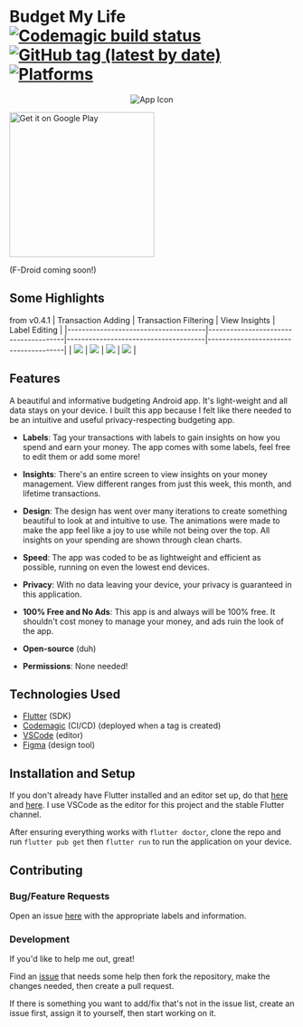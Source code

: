 # Budget My Life [![Codemagic build status](https://api.codemagic.io/apps/5eed544c03ad6b4769b6acfb/5eed544c03ad6b4769b6acfa/status_badge.svg)](https://codemagic.io/apps/5eed544c03ad6b4769b6acfb/5eed544c03ad6b4769b6acfa/latest_build) [![GitHub tag (latest by date)](https://img.shields.io/github/v/tag/rsquared226/budget_my_life)](https://github.com/rsquared226/budget_my_life/releases/latest) [![Platforms](https://img.shields.io/badge/platform-android-lightgrey)](https://www.android.com/)

<p align="center">
  <img src="https://i.imgur.com/PAXntBL.png" alt="App Icon" />
</p>

<a href='https://play.google.com/store/apps/details?id=rsquared226.budget_my_life'><img width="256" alt='Get it on Google Play' src='https://play.google.com/intl/en_us/badges/static/images/badges/en_badge_web_generic.png'/></a>

(F-Droid coming soon!)

## Some Highlights
from v0.4.1
| Transaction Adding                   | Transaction Filtering                | View Insights                        | Label Editing                        |
|--------------------------------------|--------------------------------------|--------------------------------------|--------------------------------------|
| ![](https://i.imgur.com/3byRym2.gif) | ![](https://i.imgur.com/raMGRss.gif) | ![](https://i.imgur.com/YqIPU3f.gif) | ![](https://i.imgur.com/CbRsDIl.gif) |

## Features
A beautiful and informative budgeting Android app.
It's light-weight and all data stays on your device. I built this app because I felt like there needed to be an intuitive and useful privacy-respecting budgeting app.

- <b>Labels</b>: Tag your transactions with labels to gain insights on how you spend and earn your money. The app comes with some labels, feel free to edit them or add some more!

- <b>Insights</b>: There's an entire screen to view insights on your money management. View different ranges from just this week, this month, and lifetime transactions.

- <b>Design</b>: The design has went over many iterations to create something beautiful to look at and intuitive to use. The animations were made to make the app feel like a joy to use while not being over the top. All insights on your spending are shown through clean charts.

- <b>Speed</b>: The app was coded to be as lightweight and efficient as possible, running on even the lowest end devices.

- <b>Privacy</b>: With no data leaving your device, your privacy is guaranteed in this application.

- <b>100% Free and No Ads</b>: This app is and always will be 100% free. It shouldn't cost money to manage your money, and ads ruin the look of the app.

- <b>Open-source</b> (duh)

- <b>Permissions</b>: None needed!

## Technologies Used
- [Flutter](https://flutter.dev/) (SDK)
- [Codemagic](https://codemagic.io/) (CI/CD) (deployed when a tag is created)
- [VSCode](https://code.visualstudio.com/) (editor)
- [Figma](https://www.figma.com/) (design tool)

## Installation and Setup
If you don't already have Flutter installed and an editor set up, do that [here](https://flutter.dev/docs/get-started/install "Flutter Installation") and [here](https://flutter.dev/docs/get-started/editor "Editor Setup"). I use VSCode as the editor for this project and the stable Flutter channel.

After ensuring everything works with `flutter doctor`, clone the repo and run `flutter pub get` then `flutter run` to run the application on your device.

## Contributing
### Bug/Feature Requests
Open an issue [here](https://github.com/rsquared226/budget_my_life/issues/new) with the appropriate labels and information.
### Development
If you'd like to help me out, great!

Find an [issue](https://github.com/rsquared226/budget_my_life/issues?q=is%3Aissue+is%3Aopen+sort%3Aupdated-desc) that needs some help then fork the repository, make the changes needed, then create a pull request.

If there is something you want to add/fix that's not in the issue list, create an issue first, assign it to yourself, then start working on it.
